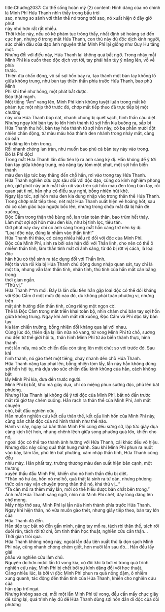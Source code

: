 title:Chương2037: Cơ thể sống hoàn mỹ (2)
content:
Hình dáng của nó chính là Minh Phỉ Hứa Thanh nhìn thấy trong bầu trời<br>sao, nhưng so sánh với thân thể nó trong trời sao, nó xuất hiện ở đây giờ phút<br>này nhỏ hơn rất rất nhiều.<br>Thời khắc này, nếu có kẻ phàm tục trông thấy, nhất định sẽ hoảng sợ đến<br>cực hạn, nhưng ở trong mắt Hứa Thanh, con thú này dù độc dịch kinh người,<br>sức chiến đấu của đạo ảnh nguyên thân Minh Phỉ lại giống như Quy Hư tầng<br>một.<br>Nhưng đối với điều này, Hứa Thanh lại không quá bất ngờ. Trong nháy mắt<br>Minh Phỉ kia cuốn theo độc dịch vọt tới, tay phải hắn tùy ý nâng lên, vỗ về phía<br>trước.<br>Thiên địa chấn động, vô số sợi hồn bay ra, tạo thành một bàn tay khổng lồ<br>giữa không trung, như bàn tay thiên thần phía trước Hứa Thanh, bao phủ Minh<br>Phỉ khí thế như hồng, một phát bắt được.<br>Bóp thật mạnh.<br>Một tiếng “Ầm” vang lên, Minh Phỉ kinh khủng tuyệt luân trong mắt kẻ<br>phàm tục một nhịp thở trước đó, chớp mắt tiếp theo đã trực tiếp bị một chưởng<br>này của Hứa Thanh bóp nát, nhanh chóng bị quét sạch, hình thần câu diệt.<br>Nhưng ngay khi bàn tay to lớn hình thành từ sợi hồn kia buông ra, sắp bị<br>Hứa Thanh thu hồi, bàn tay hóa thành từ sợi hồn này, có ba phần mười đột<br>nhiên chấn động, từ màu máu hóa thành đen nhánh trong nháy mắt, càng có oán<br>khí dâng lên bên trong.<br>Rồi nhanh chóng lan tràn, như muốn bao phủ cả bàn tay này vào trong.<br>Đó là Phỉ độc!<br>Trong mắt Hứa Thanh lần đầu tiên lộ ra ánh sáng kỳ dị. Hắn không để ý tới<br>bàn tay giữa không trung, mà nâng tay tóm một phát, một sợi hồn biến thành<br>màu đen lập tức bay thẳng đến chỗ hắn, rơi vào trong tay Hứa Thanh.<br>Hứa Thanh nghiên cứu cực sâu đối với độc đạo, cũng có kinh nghiệm phong<br>phú, giờ phút này ánh mắt hắn rơi vào trên sợi hồn màu đen lòng bàn tay, rồi<br>quan sát tỉ mỉ, hắn như có điều suy nghĩ, bỗng nhiên hút khẽ.<br>Ngay lập tức, sợi hồn màu đen kia dung nhập vào trong thân thể Hứa Thanh.<br>Trong chớp mắt tiếp theo, nét mặt Hứa Thanh xuất hiện vẻ hoảng hốt, sau<br>đó có cảm giác bạo ngược bốc lên, nhưng trong chớp mắt đã bị hắn đè xuống,<br>Độc Cấm trong thân thể bùng nổ, lan tràn toàn thân, bao trùm hết thảy.<br>Làm một sợi sợi hồn màu đen kia, như bị tinh lọc, tiêu tán.<br>Giờ phút này duy chỉ có ánh sáng trong mắt hắn càng trở nên kỳ dị.<br>“Loại độc này, đúng là nhằm vào thần tính!”<br>Hứa Thanh thì thào, có càng nhiều hiểu rõ đối với độc của Minh Phỉ.<br>Độc của Minh Phỉ, sinh ra bởi oán hận đối với Thần linh, cho nên có thể ô<br>nhiễm thần tính, làm thần tính mất đi ánh sáng, từ đó bị rớt vị cách, là loại độc<br>hãn hữu có thể sinh ra tác dụng đối với Thần linh.<br>Một tia vừa rồi kia bị Hứa Thanh chủ động dung nhập quan sát, tuy chỉ là<br>một tia, nhưng vẫn làm thần tính, nhân tính, thú tính của hắn mất cân bằng trong<br>thời gian ngắn.<br>“Thú vị.”<br>Hứa Thanh l**m môi. Đây là lần đầu tiên hắn gặp loại độc có thể đối kháng<br>với Độc Cấm ở một mức độ nào đó, dù không phải toàn phương vị, nhưng trên<br>mặt ảnh hưởng đến thần tính, cũng riêng một ngọn cờ.<br>Thế là Độc Cấm trong mắt triển khai toàn bộ, nhìn chăm chú bàn tay sợi hồn<br>giữa không trung. Ngay khi ánh mắt rơi xuống, Độc Cấm và Phỉ độc lấy bàn tay<br>kia làm chiến trường, bỗng nhiên đối kháng qua lại với nhau.<br>Cùng lúc đó, thiên địa lại lần nữa nổ vang, từ vong Minh Phỉ tử chỗ, sương<br>mù đến từ thế giới hội tụ, thân hình Minh Phỉ từ ảo biến thành thực, hình thành<br>một lần nữa, mà sức chiến đấu còn tăng lên một chút so với trước đó. Sau khi<br>hình thành, nó gào thét một tiếng, chạy nhanh đến chỗ Hứa Thanh.<br>Hứa Thanh nâng tay phải lên, bỗng nhiên tóm lấy, lần này hắn không dùng<br>sợi hồn hội tụ, mà dựa vào sức chiến đấu kinh khủng của hắn, cách không bắt<br>lấy Minh Phỉ kia, đưa đến trước người.<br>Minh Phỉ bị bắt, khó mà giãy dụa, chỉ có miệng phun sương độc, phủ lên bát<br>phương.<br>Nhưng Hứa Thanh lại không để ý tới độc của Minh Phỉ, bắt nó đến trước<br>mặt rồi giơ tay chém xuống. Hắn rạch ra thân thể của Minh Phỉ, ánh mắt chuyên<br>chú, bắt đầu nghiên cứu.<br>Hắn muốn nghiên cứu kết cấu thân thể, kết cấu linh hồn của Minh Phỉ này,<br>cùng bản chất độc của nó hình thành như thế nào.<br>Hành vi này, ngay cả bản thân Minh Phỉ cũng đều sững sờ, lập tức giãy dụa<br>càng kịch liệt hơn, nhưng chênh lệch giữa song phương quá lớn, khiến cho nó,<br>ngoài độc có thể tạo thành ảnh hưởng với Hứa Thanh, cái khác đều vô hiệu.<br>Nhưng độc này cũng quả thật hung mãnh. Sau khi Minh Phỉ phun ra nuốt<br>vào bảy, tám lần, phủ lên bát phương, xâm nhập thần tính, Hứa Thanh cũng đều<br>nhíu mày. Hắn phất tay, trường thương màu đen xuất hiện bên cạnh, một thương<br>xuyên thấu đầu Minh Phỉ, khiến cho nó hình thần đều bị diệt.<br>“Thân nó hư ảo, hồn nó mơ hồ, quả thật là sinh ra từ oán, nhưng phương<br>thức oán này vận chuyển trong thân thể nó, khá thú vị...”<br>“Ta cần mổ ra thêm mấy lần, mới có thể hiểu được bản chất bên trong.”<br>Ánh mắt Hứa Thanh sáng ngời, nhìn nơi Minh Phỉ chết, đáy lòng dâng lên<br>chờ mong.<br>Mấy nhịp thở sau, Minh Phỉ lại lần nữa hình thành phía trước Hứa Thanh.<br>Ngay khi hiện thân, nó vừa muốn gào thét, nhưng giây tiếp theo, bàn tay lớn của<br>Hứa Thanh đã đến.<br>Hắn tiếp tục bắt nó đến gần mình, nâng tay mổ ra, tách rời thân thể, tách rời<br>đuôi rắn, tách rời tứ chi, ôm tinh thần học thuật, nghiên cứu cẩn thận...<br>Thời gian trôi qua.<br>Hứa Thanh không nóng nảy, ngoài lần đầu tiên xuất thủ là dọn sạch Minh<br>Phỉ này, cũng nhanh chóng chém giết, hơn mười lần sau đó… Hắn đều lấy giải<br>phẫu và nghiên cứu làm chủ.<br>Nguyên do hơn mười lần tử vong kia, có đôi khi là bởi vì trong quá trình<br>nghiên cứu này, Minh Phỉ bị chết bởi sự kính dâng đối với học thuật.<br>Càng nhiều lúc, là bởi vì độc Minh Phỉ phun ra quá nồng đậm, ô nhiễm<br>xung quanh, tác động đến thần tính của Hứa Thanh, khiến cho nghiên cứu của<br>hắn gặp trở ngại.<br>Nhưng không sao cả, mỗi một lần Minh Phỉ tử vong, đều cần mấy chục giây<br>để sống lại, quá trình này đủ để Hứa Thanh dùng sợi hồn dẫn đi độc của đối<br>phương